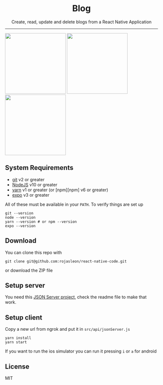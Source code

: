 <div align="center">
<h1>Blog</h1>
Create, read, update and delete blogs from a React Native Application
</div>

<hr />

<p float="left">
  <img src="https://raw.githubusercontent.com/rojasleon/react-native-code/own-blog/blog/examples/simulator1.png" width="200" />
  <img src="https://raw.githubusercontent.com/rojasleon/react-native-code/own-blog/blog/examples/simulator2.png" width="200" />
  <img src="https://raw.githubusercontent.com/rojasleon/react-native-code/own-blog/blog/examples/simulator3.png" width="200" />
</p>

## System Requirements

- [git](https://git-scm.com/) v2 or greater
- [NodeJS](https://nodejs.org/en/) v10 or greater
- [yarn](https://yarnpkg.com/lang/en/) v1 or greater (or [npm][npm] v6 or greater)
- [expo](https://expo.io/) v3 or greater

All of these must be available in your `PATH`. To verify things are set up

```shell
git --version
node --version
yarn --version # or npm --version
expo --version
```

## Download

You can clone this repo with
```shell
git clone git@github.com:rojasleon/react-native-code.git
```
or download the ZIP file

## Setup server

You need this [JSON Server project](https://github.com/rojasleon/react-native-code/tree/master/jsonserver), check the readme file to make that work.

## Setup client

Copy a new url from ngrok and put it in `src/api/jsonServer.js`
```shell
yarn install
yarn start
```
If you want to run the ios simulator you can run it pressing `i` or `a` for android

## License 

MIT